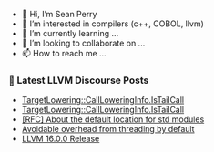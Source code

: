 - 👋 Hi, I’m Sean Perry
- 👀 I’m interested in compilers (c++, COBOL, llvm)
- 🌱 I’m currently learning ...
- 💞️ I’m looking to collaborate on ...
- 📫 How to reach me ...

<!---
s66perry/s66perry is a ✨ special ✨ repository because its `README.md` (this file) appears on your GitHub profile.
You can click the Preview link to take a look at your changes.
--->
### 📕 Latest LLVM Discourse Posts

<!-- DISCOURSE-LLVM:START -->
- [TargetLowering::CallLoweringInfo.IsTailCall](https://discourse.llvm.org/t/targetlowering-callloweringinfo-istailcall/69364#post_2)
- [TargetLowering::CallLoweringInfo.IsTailCall](https://discourse.llvm.org/t/targetlowering-callloweringinfo-istailcall/69364#post_1)
- [[RFC] About the default location for std modules](https://discourse.llvm.org/t/rfc-about-the-default-location-for-std-modules/69191?page=2#post_31)
- [Avoidable overhead from threading by default](https://discourse.llvm.org/t/avoidable-overhead-from-threading-by-default/69160#post_3)
- [LLVM 16.0.0 Release](https://discourse.llvm.org/t/llvm-16-0-0-release/69326#post_2)
<!-- DISCOURSE-LLVM:END -->
